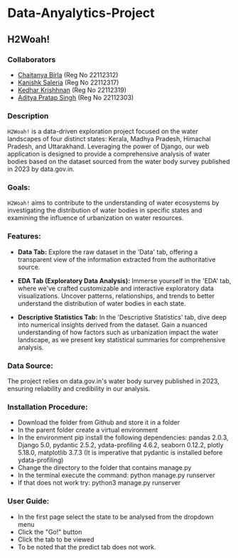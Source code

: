 # Data-Anyalytics-Project

## H2Woah!

### Collaborators
* [Chaitanya Birla](https://github.com/chaitanyabirla)  (Reg No 22112312)
* [Kanishk Saleria](https://github.com/kanishksaleria)  (Reg No 22112317)
* [Kedhar Krishhnan](https://github.com/Kedhar-K) (Reg No 22112319)
* [Aditya Pratap Singh](https://github.com/aditya22112303) (Reg No 22112303)

### Description
`H2Woah!` is a data-driven exploration project focused on the water landscapes of four distinct states: Kerala, Madhya Pradesh, Himachal Pradesh, and Uttarakhand. Leveraging the power of Django, our web application is designed to provide a comprehensive analysis of water bodies based on the dataset sourced from the water body survey published in 2023 by data.gov.in.

### Goals:
`H2Woah!` aims to contribute to the understanding of water ecosystems by investigating the distribution of water bodies in specific states and examining the influence of urbanization on water resources.

### Features:
* **Data Tab:**
  Explore the raw dataset in the 'Data' tab, offering a transparent view of the information extracted from the authoritative source.

* **EDA Tab (Exploratory Data Analysis):**
  Immerse yourself in the 'EDA' tab, where we've crafted customizable and interactive exploratory data visualizations. Uncover patterns, relationships, and trends to better understand the distribution of water   bodies in each state.

* **Descriptive Statistics Tab:**
In the 'Descriptive Statistics' tab, dive deep into numerical insights derived from the dataset. Gain a nuanced understanding of how factors such as urbanization impact the water landscape, as we present key statistical summaries for comprehensive analysis.

### Data Source:
The project relies on data.gov.in's water body survey published in 2023, ensuring reliability and credibility in our analysis.

### Installation Procedure:
* Download the folder from Github and store it in a folder
* In the parent folder create a virtual environment
* In the environment pip install the following dependencies: pandas 2.0.3, Django 5.0, pydantic 2.5.2, ydata-profiling 4.6.2, seaborn 0.12.2, plotly 5.18.0, matplotlib 3.7.3 (It is imperative that pydantic is installed before ydata-profiling)
* Change the directory to the folder that contains manage.py
* In the terminal execute the command: python manage.py runserver
* If that does not work try: python3 manage.py runserver

### User Guide:
* In the first page select the state to be analysed from the dropdown menu
* Click the "Go!" button
* Click the tab to be viewed
* To be noted that the predict tab does not work.

